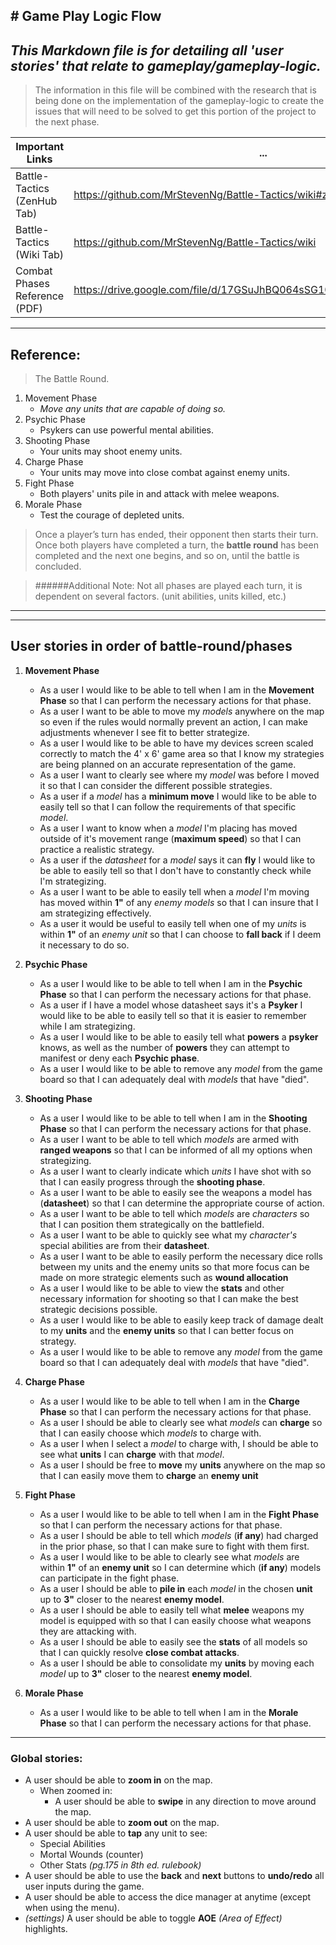 ﻿﻿﻿﻿﻿﻿﻿﻿﻿﻿﻿﻿﻿# Game Play Logic Flow
---
## *This Markdown file is for detailing all 'user stories' that relate to gameplay/gameplay-logic.*
>The information in this file will be combined with the research that is being done on the implementation of the gameplay-logic to create the issues that will need to be solved to get this portion of the project to the next phase.

Important Links | ...
----------------- | -----------------
Battle-Tactics (ZenHub Tab) | https://github.com/MrStevenNg/Battle-Tactics/wiki#zenhub
Battle-Tactics (Wiki Tab) | https://github.com/MrStevenNg/Battle-Tactics/wiki
Combat Phases Reference (PDF) | https://drive.google.com/file/d/17GSuJhBQ064sSG10Nwlo7RIWBcZkYY1I/view
---

## Reference:
>The Battle Round.

1. Movement Phase
    * _Move any units that are capable of doing so._
2. Psychic Phase
    * Psykers can use powerful mental abilities.
3. Shooting Phase
    * Your units may shoot enemy units.
4. Charge Phase
    * Your units may move into close combat against enemy units.
5. Fight Phase
    * Both players' units pile in and attack with melee weapons.
6. Morale Phase
    * Test the courage of depleted units.

>Once a player’s turn has ended, their opponent then starts their turn. Once both players have completed a turn, the **battle round** has been completed and the next one begins, and so on, until the battle is concluded.

> ######Additional Note:
> Not all phases are played each turn, it is dependent on several factors. (unit abilities, units killed, etc.)

---
---

## User stories in order of battle-round/phases
1.  **Movement Phase**
    * As a user I would like to be able to tell when I am in the **Movement Phase** so that I can perform the necessary actions for that phase.
    * As a user I want to be able to move my _models_ anywhere on the map so even if the rules would normally prevent an action, I can make adjustments whenever I see fit to better strategize.
    * As a user I would like to be able to have my devices screen scaled correctly to match the 4' x 6' game area so that I know my strategies are being planned on an accurate representation of the game.
    * As a user I want to clearly see where my _model_ was before I moved it so that I can consider the different possible strategies.
    * As a user if a _model_ has a **minimum move** I would like to be able to easily tell so that I can follow the requirements of that specific _model_.
    * As a user I want to know when a _model_ I'm placing has moved outside of it's movement range (**maximum speed**) so that I can practice a realistic strategy.
    * As a user if the *datasheet* for a _model_ says it can **fly** I would like to be able to easily tell so that I don't have to constantly check while I'm strategizing.
    * As a user I want to be able to easily tell when a _model_ I'm moving has moved within **1"** of any _enemy models_ so that I can insure that I am strategizing effectively.
    * As a user it would be useful to easily tell when one of my _units_ is within **1"** of an _enemy unit_ so that I can choose to **fall back** if I deem it necessary to do so.
    
2. **Psychic Phase**
    * As a user I would like to be able to tell when I am in the **Psychic Phase** so that I can perform the necessary actions for that phase.
    * As a user if I have a model whose datasheet says it's a **Psyker** I would like to be able to easily tell so that it is easier to remember while I am strategizing.
    * As a user I would like to be able to easily tell what **powers** a **psyker** knows, as well as the number of **powers** they can attempt to manifest or deny each **Psychic phase**.
    * As a user I would like to be able to remove any _model_ from the game board so that I can adequately deal with _models_ that have "died".

3. **Shooting Phase**
    * As a user I would like to be able to tell when I am in the **Shooting Phase** so that I can perform the necessary actions for that phase.
    * As a user I want to be able to tell which _models_ are armed with **ranged weapons** so that I can be informed of all my options when strategizing.
    * As a user I want to clearly indicate which _units_ I have shot with so that I can easily progress through the **shooting phase**.
    * As a user I want to be able to easily see the weapons a model has (**datasheet**)  so that I can determine the appropriate course of action.
    * As a user I want to be able to tell which _models_ are _characters_ so that I can position them strategically on the battlefield.
    * As a user I want to be able to quickly see what my _character's_ special abilities are from their **datasheet**.
    * As a user I want to be able to easily perform the necessary dice rolls between my units and the enemy units so that more focus can be made on more strategic elements such as **wound allocation**
    * As a user I would like to be able to view the **stats** and other necessary information for shooting so that I can make the best strategic decisions possible.
    * As a user I would like to be able to easily keep track of damage dealt to my **units** and the **enemy units** so that I can better focus on strategy.
    * As a user I would like to be able to remove any _model_ from the game board so that I can adequately deal with _models_ that have "died".

4. **Charge Phase**
    * As a user I would like to be able to tell when I am in the **Charge Phase** so that I can perform the necessary actions for that phase.
    * As a user I should be able to clearly see what _models_ can **charge** so that I can easily choose which _models_ to charge with.
    * As a user I when I select a _model_ to charge with, I should be able to see what **units** I can **charge** with that _model_.
    * As a user I should be free to **move** my **units** anywhere on the map so that I can easily move them to **charge** an **enemy unit**

5. **Fight Phase** 
    * As a user I would like to be able to tell when I am in the **Fight Phase** so that I can perform the necessary actions for that phase.
    * As a user I should be able to tell which _models_ (**if any**) had charged in the prior phase, so that I can make sure to fight with them first.
    * As a user I would like to be able to clearly see what _models_ are within **1"** of an **enemy unit** so I can determine which (**if any**) models can participate in the fight phase.
    * As a user I should be able to **pile in** each _model_ in the chosen **unit** up to **3"** closer to the nearest **enemy model**.
    * As a user I should be able to easily tell what **melee** weapons my model is equipped with so that I can easily choose what weapons they are attacking with.
    * As a user I should be able to easily see the **stats** of all models so that I can quickly resolve **close combat attacks**.
    * As a user I should be able to consolidate my **units** by moving each _model_ up to **3"** closer to the nearest **enemy model**.

6. **Morale Phase**
    * As a user I would like to be able to tell when I am in the **Morale Phase** so that I can perform the necessary actions for that phase.

---

### Global stories:
* A user should be able to __zoom in__ on the map.
    * When zoomed in:
        * A user should be able to __swipe__ in any direction to move around the map.
* A user should be able to __zoom out__ on the map.
* A user should be able to __tap__ any unit to see:
    * Special Abilities
    * Mortal Wounds (counter)
    * Other Stats _(pg.175 in 8th ed. rulebook)_
* A user should be able to use the __back__ and __next__ buttons to __undo/redo__ all user inputs during the game.
* A user should be able to access the dice manager at anytime (except when using the menu).
* _(settings)_ A user should be able to toggle __AOE__ _(Area of Effect)_ highlights.
